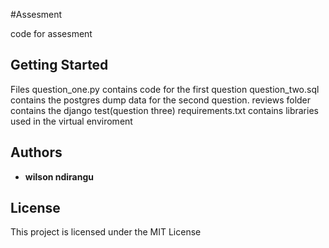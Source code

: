 #Assesment

code for assesment


## Getting Started

Files question_one.py contains code for the first question
question_two.sql contains the postgres dump data for the second question.
reviews folder contains the django test(question three)
requirements.txt contains libraries used in the virtual enviroment


## Authors

* **wilson ndirangu** 

## License

This project is licensed under the MIT License 
